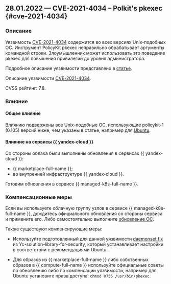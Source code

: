 ## 28.01.2022 — CVE-2021-4034 – Polkit's pkexec {#cve-2021-4034}

### Описание

Уязвимость [CVE-2021-4034](https://ubuntu.com/security/notices/USN-5252-1) содержится во всех версиях Unix-подобных ОС. Инструмент PolicyKit pkexec неправильно обрабатывает аргументы командной строки. Злоумышленник может использовать это поведение pkexec для повышения привилегий до уровня администратора.

Подробное описание уязвимости представлено в [статье](https://www.openwall.com/lists/oss-security/2022/01/25/11).

Описание уязвимости [CVE-2021-4034](https://ubuntu.com/security/notices/USN-5252-1).

CVSS рейтинг: 7.8.

### Влияние

#### Общее влияние

Влиянию подвержены все Unix-подобные ОС, использующие policykit-1 (0.105) версий ниже, чем указаны в статье, например для [Ubuntu](https://ubuntu.com/security/notices/USN-5252-1).

#### Влияние на сервисы {{ yandex-cloud }}

Со стороны облака были выполнены обновления в сервисах {{ yandex-cloud }}:

* {{ marketplace-full-name }};
* во внутренней инфраструктуре {{ yandex-cloud }}.

Готовим обновления в сервисе {{ managed-k8s-full-name }}.

### Компенсационные меры

Если вы используете облачную группу узлов в сервисе {{ managed-k8s-full-name }}, дождитесь официального обновления со стороны сервиса и примените его. Либо самостоятельно выполните [обновление ОС](https://ubuntu.com/security/notices/USN-5252-1).

Также существуют компенсирующие меры:

* Используйте подготовленный для данной уязвимости [daemonset fix](https://github.com/yandex-cloud/yc-solution-library-for-security/tree/master/kubernetes-security/cve-quickfix/CVE-2021-4034) из Yc-solution-library-for-security, который устанавливает настройки в соответствии с рекомендациями Ubuntu.

* Для образов из {{ marketplace-full-name }} либо собственных образов в {{ compute-full-name }} используйте официальные советы по обновлению либо по компенсации уязвимости, например для Ubuntu установите права доступа: `chmod 0755 /usr/bin/pkexec`.